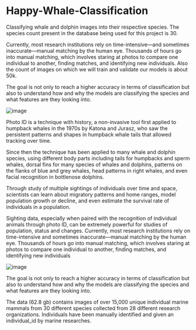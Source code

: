 # Happy-Whale-Classification

Classifying whale and dolphin images into their respective species. The species count present in the database being used for this project is 30.

Currently, most research institutions rely on time-intensive—and sometimes inaccurate—manual matching by the human eye. Thousands of hours go into manual matching, which involves staring at photos to compare one individual to another, finding matches, and identifying new individuals. Also the count of images on which we will train and validate our models is about 50k.

The goal is not only to reach a higher accuracy in terms of classification but also to understand how and why the models are classifying the species and what features are they looking into.


![image](https://user-images.githubusercontent.com/84591662/174484393-d466868e-290f-4c9d-95d7-9aba9b358bd2.png)

Photo ID is a technique with history, a non-invasive tool first applied to humpback whales in the 1970s by Katona and Jurasz, who saw the persistent patterns and shapes in humpback whale tails that allowed tracking over time.

Since then the technique has been applied to many whale and dolphin species, using different body parts including tails for humpbacks and sperm whales, dorsal fins for many species of whales and dolphins, patterns on the flanks of blue and grey whales, head patterns in right whales, and even facial recognition in bottlenose dolphins.

Through study of multiple sightings of individuals over time and space, scientists can learn about migratory patterns and home ranges, model population growth or decline, and even estimate the survival rate of individuals in a population.

Sighting data, especially when paired with the recognition of individual animals through photo ID, can be extremely powerful for studies of population, status and changes. Currently, most research institutions rely on time-intensive and sometimes inaccurate—manual matching by the human eye. Thousands of hours go into manual matching, which involves staring at photos to compare one individual to another, finding matches, and identifying new individuals

![image](https://user-images.githubusercontent.com/84591662/195080955-af3483ec-e9dd-4aac-a70a-5bdcc2490a0d.png)

The goal is not only to reach a higher accuracy in terms of classification but also to understand how and why the models are classifying the species and what features are they looking into.

The data (62.8 gb) contains images of over 15,000 unique individual marine mammals from 30 different species collected from 28 different research organizations. Individuals have been manually identified and given an individual_id by marine researches.
